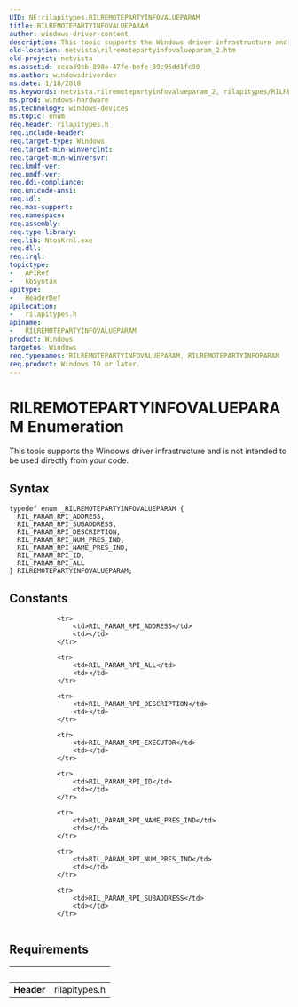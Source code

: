 ```yaml
---
UID: NE:rilapitypes.RILREMOTEPARTYINFOVALUEPARAM
title: RILREMOTEPARTYINFOVALUEPARAM
author: windows-driver-content
description: This topic supports the Windows driver infrastructure and is not intended to be used directly from your code.
old-location: netvista\rilremotepartyinfovalueparam_2.htm
old-project: netvista
ms.assetid: eeea39eb-898a-47fe-befe-39c95dd1fc90
ms.author: windowsdriverdev
ms.date: 1/18/2018
ms.keywords: netvista.rilremotepartyinfovalueparam_2, rilapitypes/RILREMOTEPARTYINFOVALUEPARAM, RIL_PARAM_RPI_DESCRIPTION, rilapitypes/RIL_PARAM_RPI_ADDRESS, rilapitypes/RIL_PARAM_RPI_ALL, RIL_PARAM_RPI_NUM_PRES_IND, rilapitypes/RIL_PARAM_RPI_ID, RIL_PARAM_RPI_ALL, RIL_PARAM_RPI_ID, RILREMOTEPARTYINFOVALUEPARAM enumeration [Network Drivers Starting with Windows Vista], RILREMOTEPARTYINFOVALUEPARAM, RILREMOTEPARTYINFOPARAM, rilapitypes/RIL_PARAM_RPI_NAME_PRES_IND, RIL_PARAM_RPI_SUBADDRESS, rilapitypes/RIL_PARAM_RPI_SUBADDRESS, rilapitypes/RIL_PARAM_RPI_NUM_PRES_IND, RIL_PARAM_RPI_ADDRESS, RIL_PARAM_RPI_NAME_PRES_IND, rilapitypes/RIL_PARAM_RPI_DESCRIPTION
ms.prod: windows-hardware
ms.technology: windows-devices
ms.topic: enum
req.header: rilapitypes.h
req.include-header: 
req.target-type: Windows
req.target-min-winverclnt: 
req.target-min-winversvr: 
req.kmdf-ver: 
req.umdf-ver: 
req.ddi-compliance: 
req.unicode-ansi: 
req.idl: 
req.max-support: 
req.namespace: 
req.assembly: 
req.type-library: 
req.lib: NtosKrnl.exe
req.dll: 
req.irql: 
topictype:
-	APIRef
-	kbSyntax
apitype:
-	HeaderDef
apilocation:
-	rilapitypes.h
apiname:
-	RILREMOTEPARTYINFOVALUEPARAM
product: Windows
targetos: Windows
req.typenames: RILREMOTEPARTYINFOVALUEPARAM, RILREMOTEPARTYINFOPARAM
req.product: Windows 10 or later.
---
```


# RILREMOTEPARTYINFOVALUEPARAM Enumeration
This topic supports the Windows driver infrastructure and is not intended to be used directly from your code.

## Syntax
````
typedef enum _RILREMOTEPARTYINFOVALUEPARAM { 
  RIL_PARAM_RPI_ADDRESS,
  RIL_PARAM_RPI_SUBADDRESS,
  RIL_PARAM_RPI_DESCRIPTION,
  RIL_PARAM_RPI_NUM_PRES_IND,
  RIL_PARAM_RPI_NAME_PRES_IND,
  RIL_PARAM_RPI_ID,
  RIL_PARAM_RPI_ALL
} RILREMOTEPARTYINFOVALUEPARAM;
````

## Constants

<table>
            
                <tr>
                    <td>RIL_PARAM_RPI_ADDRESS</td>
                    <td></td>
                </tr>
            
                <tr>
                    <td>RIL_PARAM_RPI_ALL</td>
                    <td></td>
                </tr>
            
                <tr>
                    <td>RIL_PARAM_RPI_DESCRIPTION</td>
                    <td></td>
                </tr>
            
                <tr>
                    <td>RIL_PARAM_RPI_EXECUTOR</td>
                    <td></td>
                </tr>
            
                <tr>
                    <td>RIL_PARAM_RPI_ID</td>
                    <td></td>
                </tr>
            
                <tr>
                    <td>RIL_PARAM_RPI_NAME_PRES_IND</td>
                    <td></td>
                </tr>
            
                <tr>
                    <td>RIL_PARAM_RPI_NUM_PRES_IND</td>
                    <td></td>
                </tr>
            
                <tr>
                    <td>RIL_PARAM_RPI_SUBADDRESS</td>
                    <td></td>
                </tr>
</table>


## Requirements
| &nbsp; | &nbsp; |
| ---- |:---- |
| **Header** | rilapitypes.h |